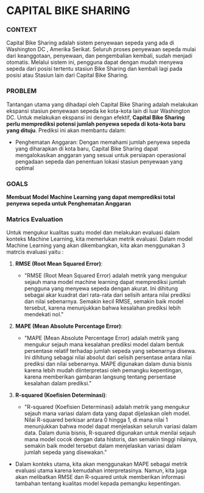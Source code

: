 # **CAPITAL BIKE SHARING**

### **CONTEXT**
Capital Bike Sharing adalah sistem penyewaan sepeda yang ada di Washington DC , Amerika Serikat. Seluruh proses penyewaan sepeda mulai dari keanggotaan, penyewaan, dan pengembalian kembali, sudah menjadi otomatis. Melalui sistem ini, pengguna
dapat dengan mudah menyewa sepeda dari posisi tertentu stasiun Bike Sharing dan kembali lagi pada posisi atau Stasiun lain dari Capital Bike Sharing. 

### **PROBLEM**
Tantangan utama yang dihadapi oleh Capital Bike Sharing adalah melakukan ekspansi stasiun penyewaan sepeda ke kota-kota lain di luar Washington DC. Untuk melakukan ekspansi ini dengan efektif, **Capital Bike Sharing perlu memprediksi potensi jumlah penyewa sepeda di kota-kota baru yang dituju**. Prediksi ini akan membantu dalam:

- Penghematan Anggaran: Dengan memahami jumlah penyewa sepeda yang diharapkan di kota baru, Capital Bike Sharing dapat mengalokasikan anggaran yang sesuai untuk persiapan operasional pengadaan sepeda dan penentuan lokasi stasiun penyewaan yang optimal
### **GOALS**
**Membuat Model Machine Learning yang dapat memprediksi total penyewa sepeda untuk Penghematan Anggaran**

### **Matrics Evaluation**

Untuk mengukur kualitas suatu model dan melakukan evaluasi dalam konteks Machine Learning, kita memerlukan metrik evaluasi. Dalam model Machine Learning yang akan dikembangkan, kita akan menggunakan 3 matrcis evaluasi yaitu :

1. **RMSE (Root Mean Squared Error)**:
   - "RMSE (Root Mean Squared Error) adalah metrik yang mengukur sejauh mana model machine learning dapat memprediksi jumlah pengguna yang menyewa sepeda dengan akurat. Ini dihitung sebagai akar kuadrat dari rata-rata dari selisih antara nilai prediksi dan nilai sebenarnya. Semakin kecil RMSE, semakin baik model tersebut, karena menunjukkan bahwa kesalahan prediksi lebih mendekati nol."

2. **MAPE (Mean Absolute Percentage Error)**:
   - "MAPE (Mean Absolute Percentage Error) adalah metrik yang mengukur sejauh mana kesalahan prediksi model dalam bentuk persentase relatif terhadap jumlah sepeda yang sebenarnya disewa. Ini dihitung sebagai nilai absolut dari selisih persentase antara nilai prediksi dan nilai sebenarnya. MAPE digunakan dalam dunia bisnis karena lebih mudah diinterpretasi oleh pemangku kepentingan, karena memberikan gambaran langsung tentang persentase kesalahan dalam prediksi."

3. **R-squared (Koefisien Determinasi)**:
   - "R-squared (Koefisien Determinasi) adalah metrik yang mengukur sejauh mana variasi dalam data yang dapat dijelaskan oleh model. Nilai R-squared berkisar antara 0 hingga 1, di mana nilai 1 menunjukkan bahwa model dapat menjelaskan seluruh variasi dalam data. Dalam dunia bisnis, R-squared digunakan untuk menilai sejauh mana model cocok dengan data historis, dan semakin tinggi nilainya, semakin baik model tersebut dalam menjelaskan variasi dalam jumlah sepeda yang disewakan."

- Dalam konteks utama, kita akan menggunakan MAPE sebagai metrik evaluasi utama karena kemudahan interpretasinya. Namun, kita juga akan melibatkan RMSE dan R-squared untuk memberikan informasi tambahan tentang kualitas model kepada pemangku kepentingan.
